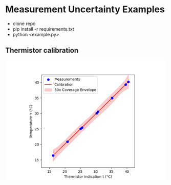 # Measurement Uncertainty Examples

- clone repo
- pip install -r requirements.txt
- python <example.py>

## Thermistor calibration
![thermistor_calibration][thermistor_calibration_image]


[thermistor_calibration_image]: thermistor_calibration.png